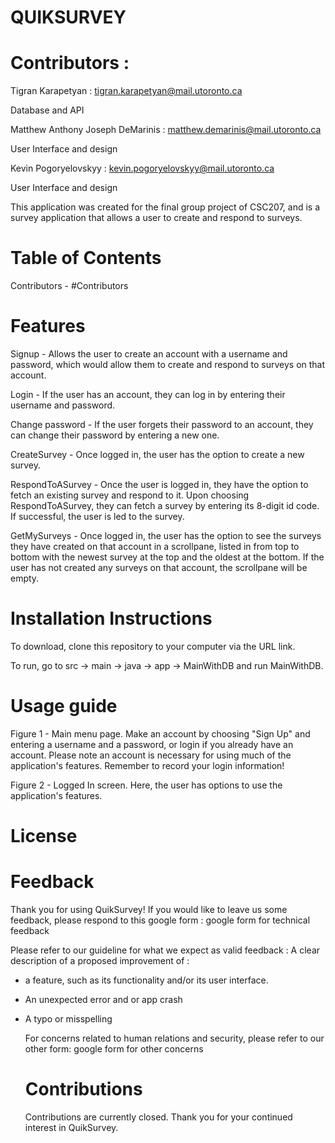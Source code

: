 # QUIKSURVEY

# Contributors :
Tigran Karapetyan : tigran.karapetyan@mail.utoronto.ca

Database and API

Matthew Anthony Joseph DeMarinis : matthew.demarinis@mail.utoronto.ca

User Interface and design 

Kevin Pogoryelovskyy : kevin.pogoryelovskyy@mail.utoronto.ca

User Interface and design

This application was created for the final group project of CSC207, 
and is a survey application that allows a user to create and respond to surveys. 

# Table of Contents 
Contributors - #Contributors 

# Features 
Signup - Allows the user to create an account with a username and password, which would allow them to create and respond to 
surveys on that account. 

Login - If the user has an account, they can log in by entering their username and password. 

Change password - If the user forgets their password to an account, they can change their password by entering a new one. 

CreateSurvey - Once logged in, the user has the option to create a new survey. 

RespondToASurvey - Once the user is logged in, they have the option to fetch an existing survey and respond to it. Upon choosing RespondToASurvey, they can fetch a survey by entering its 8-digit id code. If successful, the user is led to the survey. 

GetMySurveys - Once logged in, the user has the option to see the surveys they have created on that account in a scrollpane, listed in from top to bottom with the newest survey at the top and the oldest at the bottom. If the user has not created any surveys on that account, the scrollpane will be empty. 

# Installation Instructions 

To download, clone this repository to your computer via the URL link. 

To run, go to src -> main -> java -> app -> MainWithDB and run MainWithDB. 

# Usage guide 
Figure 1 - Main menu page. Make an account by choosing "Sign Up" and entering a username and a password, or login if you already have an account. Please note an account is necessary for using much of the application's features. Remember to record your login information! 

Figure 2 - Logged In screen. Here, the user has options to use the application's features. 

# License 

# Feedback 
Thank you for using QuikSurvey! If you would like to leave us some feedback, please respond to this google form : 
google form for technical feedback

Please refer to our guideline for what we expect as valid feedback : 
A clear description of a proposed improvement of : 
- a feature, such as its functionality and/or its user interface.
- An unexpected error and or app crash
- A typo or misspelling

  For concerns related to human relations and security, please refer to our other form:
  google form for other concerns

  # Contributions
  Contributions are currently closed. Thank you for your continued interest in QuikSurvey.

  

